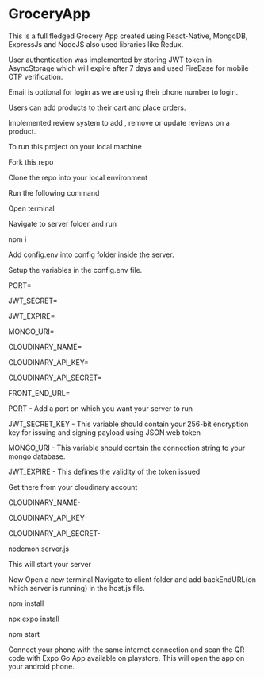 
# GroceryApp

This is a full fledged Grocery App created using React-Native, MongoDB, ExpressJs and NodeJS also used libraries like Redux.


User authentication was implemented by storing JWT token in AsyncStorage which will expire after 7 days and used FireBase for mobile OTP verification. 

Email is optional for login as we are using their phone number to login.

Users can add products to their cart and place orders.

Implemented review system to add , remove or update reviews on a product.

To run this project on your local machine

Fork this repo

Clone the repo into your local environment 

Run the following command

Open terminal

Navigate to server folder and run

npm i

Add config.env into config folder inside the server.

Setup the variables in the config.env file.

PORT=

JWT_SECRET=

JWT_EXPIRE=

MONGO_URI=

CLOUDINARY_NAME=

CLOUDINARY_API_KEY=

CLOUDINARY_API_SECRET=

FRONT_END_URL=


PORT - Add a port on which you want your server to run

JWT_SECRET_KEY - This variable should contain your 256-bit encryption key for issuing and signing payload using JSON web token

MONGO_URI - This variable should contain the connection string to your mongo database.

JWT_EXPIRE - This defines the validity of the token issued

Get there from your cloudinary account

CLOUDINARY_NAME- 

CLOUDINARY_API_KEY-

CLOUDINARY_API_SECRET-

nodemon server.js

This will start your server

Now Open a new terminal 
Navigate to client folder and add backEndURL(on which server is running) in the host.js
file.

npm install

npx expo install

npm start

Connect your phone with the same internet connection and scan the QR code with Expo Go App available on playstore.
This will open the app on your android phone.
